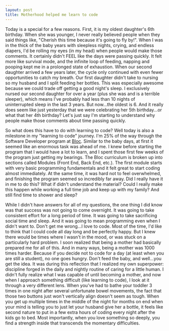```yaml
---
layout: post
title: Motherhood helped me learn to code
---
```

Today is a special for a few reasons.  First, it is my oldest daughter's 6th birthday.  When she was younger, I never really believed people when they said things like, "Cherish this time because it's going to fly by!".  When I was in the thick of the baby years with sleepless nights, crying, and endless diapers, I'd be rolling my eyes (in my head) when people would make those comments.  It certainly didn't FEEL like the days were passing quickly.  It felt more like survival mode, and the infinite loop of feeding, napping and pooping kept me in a prolonged state of exhaustion.  When our second daughter arrived a few years later, the cycle only continued with even fewer opportunities to catch my breath.  Our first daughter didn't take to nursing so my husband and I split feeding her bottles.  This was especially awesome because we could trade off getting a good night's sleep.  I exclusively nursed our second daughter for over a year (plus she was and is a terrible sleeper), which means I've probably had less than 10 nights of uninterrupted sleep in the last 3 years.  But now...the oldest is 6.  And it really does seem like just yesterday that we were celebrating her 5th birthday...or what that her 4th birthday?  Let's just say I'm starting to understand why people make those comments about time passing quickly.  

So what does this have to do with learning to code?  Well today is also a milestone in my "learning to code" journey.  I'm 25% of the way through the Software Developer program at [Bloc](bloc.io).  Similar to the baby days, at first it seemed like an enormous task was ahead of me.  I knew before starting the program that I would have a lot to learn, and I spent those first few weeks of the program just getting my bearings.  The Bloc curriculum is broken up into sections called Modules (Front End, Back End, etc.).  The first module starts with very basic programming fundamentals and it felt great to start coding almost immediately.  At the same time, it was hard not to feel overwhelmed, and finishing the program seemed so incredibly far away.  Did I really have it in me to do this?  What if didn't understand the material?  Could I really make this happen while working a full time job and keep up with my family?  And still find time to shower and sleep?  

While I didn't have answers for all of my questions, the one thing I did know was that success was not going to come overnight.  It was going to take consistent effort for a long period of time.  It was going to take sacrificing social time and sleep.  And it was going to mean programming even when I didn't want to.  Don't get me wrong...I love to code.  Most of the time, I'd like to think that I could code all day long and be perfectly happy.  But I knew there would be times where I wasn't in the mood, or was stuck on a particularly hard problem.  I soon realized that being a mother had basically prepared me for all of this.  And in many ways, being a mother was 1000 times harder.  Because if you decide not to code for a day (at least when you are still a student), no one goes hungry.  Don't feed the baby, and well...you get the idea.  It was during this reflection that I realized my own superpower:  discipline forged in the daily and nightly routine of caring for a little human.  I didn't fully realize what I was capable of until becoming a mother, and now when I approach something difficult (like learning to code), I look at it through a very different lens.  When you've had to bathe your toddler 3 times in one night after several unfortunate bowel movements, the fact that those two buttons just won't vertically align doesn't seem as tough.  When you get up multiple times in the middle of the night for months on end when your mind is telling you to just let your husband give her a bottle, it feels like second nature to put in a few extra hours of coding every night after the kids go to bed.  Most importantly, when you love something so deeply, you find a strength inside that transcends the momentary difficulties.
